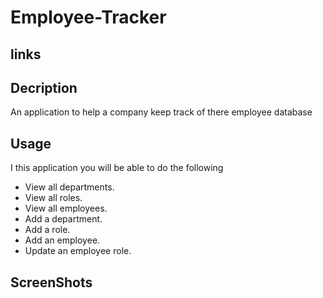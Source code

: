 # Employee-Tracker

## links


## Decription 
An application to help a company keep track of there employee database

## Usage
I this application you will be able to do the following
- View all departments.
- View all roles.
- View all employees.
- Add a department.
- Add a role.
- Add an employee.
- Update an employee role.

## ScreenShots
